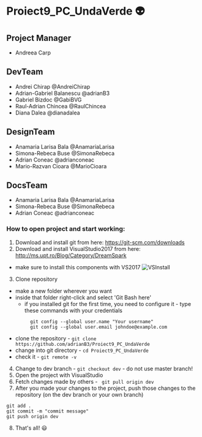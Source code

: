 # Proiect9_PC_UndaVerde :alien:

## Project Manager
- Andreea Carp
## DevTeam
- Andrei Chirap @AndreiChirap
- Adrian-Gabriel Balanescu @adrianB3
- Gabriel Bizdoc @GabiBVG
- Raul-Adrian Chincea @RaulChincea
- Diana Dalea @dianadalea
## DesignTeam
- Anamaria Larisa Bala @AnamariaLarisa
- Simona-Rebeca Buse @SimonaRebeca
- Adrian Coneac @adrianconeac
- Mario-Razvan Cioara @MarioCioara
## DocsTeam
- Anamaria Larisa Bala @AnamariaLarisa
- Simona-Rebeca Buse @SimonaRebeca
- Adrian Coneac @adrianconeac

### How to open project and start working:
1. Download and install git from here: https://git-scm.com/downloads
2. Download and install VisualStudio2017 from here: http://ms.upt.ro/Blog/Category/DreamSpark
  - make sure to install this components with VS2017 ![VSInstall](https://i.imgur.com/xHyVEqY.png)
3. Clone repository
  - make a new folder wherever you want
  - inside that folder right-click and select 'Git Bash here'
    - if you installed git for the first time, you need to configure it - 
    type these commands with your credentials
      ```
        git config --global user.name "Your username"
        git config --global user.email johndoe@example.com
      ```
  - clone the repository - ` git clone https://github.com/adrianB3/Proiect9_PC_UndaVerde `
  - change into git directory - ` cd Proiect9_PC_UndaVerde `
  - check it - ` git remote -v `
4. Change to dev branch - ` git checkout dev ` - do not use master branch! 
5. Open the project with VisualStudio
6. Fetch changes made by others - ` git pull origin dev`
7. After you made your changes to the project, push those changes to the repository (on the dev branch or your own branch)
  ```
  git add .
  git commit -m "commit message"
  git push origin dev
  ```
8. That's all! :smiley:
     
